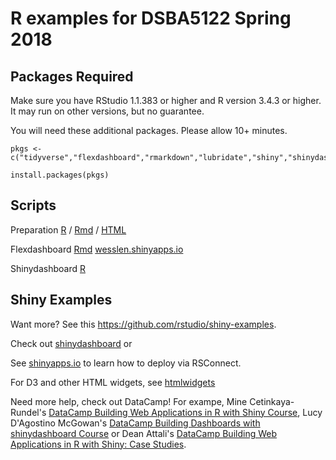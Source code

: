 # R examples for DSBA5122 Spring 2018

## Packages Required

Make sure you have RStudio 1.1.383 or higher and R version 3.4.3 or higher. It may run on other versions, but no guarantee.

You will need these additional packages. Please allow 10+ minutes.

```{r}
pkgs <- c("tidyverse","flexdashboard","rmarkdown","lubridate","shiny","shinydashboard")

install.packages(pkgs)
```

## Scripts

Preparation [R](/01-prep.R) / [Rmd](/01-prep.Rmd) / [HTML](/01-prep.html)

Flexdashboard [Rmd](/02-flexdashboard.Rmd) [wesslen.shinyapps.io](https://wesslen.shinyapps.io/cmpd-stops)

Shinydashboard [R](/app.R)


## Shiny Examples

Want more? See this <https://github.com/rstudio/shiny-examples>.

Check out [shinydashboard](https://rstudio.github.io/shinydashboard/) or 

See [shinyapps.io](http://www.shinyapps.io/) to learn how to deploy via RSConnect.

For D3 and other HTML widgets, see [htmlwidgets](https://www.htmlwidgets.org/)

Need more help, check out DataCamp! For exampe, Mine Cetinkaya-Rundel's [DataCamp Building Web Applications in R with Shiny Course](https://www.datacamp.com/courses/building-web-applications-in-r-with-shiny), Lucy D'Agostino McGowan's [DataCamp Building Dashboards with shinydashboard Course](https://www.datacamp.com/courses/building-dashboards-with-shinydashboard) or Dean Attali's [DataCamp Building Web Applications in R with Shiny: Case Studies](https://www.datacamp.com/courses/building-web-applications-in-r-with-shiny-case-studies).